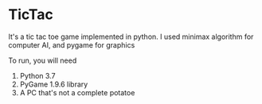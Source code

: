 # TicTac
It's a tic tac toe game implemented in python. I used minimax algorithm for computer AI, and pygame for graphics

To run, you will need
1. Python 3.7
2. PyGame 1.9.6 library
3. A PC that's not a complete potatoe

